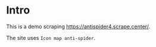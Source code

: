 # Intro

This is a demo scraping https://antispider4.scrape.center/.

The site uses `Icon map anti-spider`.
